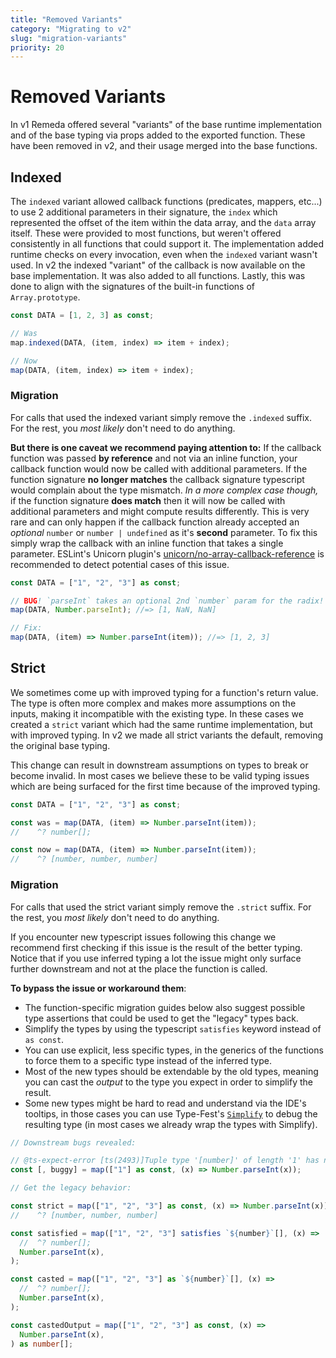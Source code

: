 ```yaml
---
title: "Removed Variants"
category: "Migrating to v2"
slug: "migration-variants"
priority: 20
---
```


# Removed Variants

In v1 Remeda offered several "variants" of the base runtime implementation and
of the base typing via props added to the exported function. These have been
removed in v2, and their usage merged into the base functions.

## Indexed

The `indexed` variant allowed callback functions (predicates, mappers, etc...)
to use 2 additional parameters in their signature, the `index` which represented
the offset of the item within the data array, and the `data` array itself. These
were provided to most functions, but weren't offered consistently in all
functions that could support it. The implementation added runtime checks on
every invocation, even when the `indexed` variant wasn't used. In v2 the indexed
"variant" of the callback is now available on the base implementation. It was
also added to all functions. Lastly, this was done to align with the signatures
of the built-in functions of `Array.prototype`.

```ts
const DATA = [1, 2, 3] as const;

// Was
map.indexed(DATA, (item, index) => item + index);

// Now
map(DATA, (item, index) => item + index);
```

### Migration

For calls that used the indexed variant simply remove the `.indexed` suffix. For
the rest, you _most likely_ don't need to do anything.

**But there is one caveat we recommend paying attention to:** If the callback
function was passed **by reference** and not via an inline function, your
callback function would now be called with additional parameters. If the
function signature **no longer matches** the callback signature typescript would
complain about the type mismatch. _In a more complex case though,_ if the
function signature **does match** then it will now be called with additional
parameters and might compute results differently. This is very rare and can only
happen if the callback function already accepted an _optional_ `number` or
`number | undefined` as it's **second** parameter. To fix this simply wrap the
callback with an inline function that takes a single parameter. ESLint's Unicorn
plugin's [unicorn/no-array-callback-reference](https://github.com/sindresorhus/eslint-plugin-unicorn/blob/main/docs/rules/no-array-callback-reference.md) is recommended to detect potential cases
of this issue.

```ts
const DATA = ["1", "2", "3"] as const;

// BUG! `parseInt` takes an optional 2nd `number` param for the radix!
map(DATA, Number.parseInt); //=> [1, NaN, NaN]

// Fix:
map(DATA, (item) => Number.parseInt(item)); //=> [1, 2, 3]
```

## Strict

We sometimes come up with improved typing for a function's return value. The
type is often more complex and makes more assumptions on the inputs, making it
incompatible with the existing type. In these cases we created a `strict`
variant which had the same runtime implementation, but with improved typing. In
v2 we made all strict variants the default, removing the original base typing.

This change can result in downstream assumptions on types to break or become
invalid. In most cases we believe these to be valid typing issues which are
being surfaced for the first time because of the improved typing.

```ts
const DATA = ["1", "2", "3"] as const;

const was = map(DATA, (item) => Number.parseInt(item));
//    ^? number[];

const now = map(DATA, (item) => Number.parseInt(item));
//    ^? [number, number, number]
```

### Migration

For calls that used the strict variant simply remove the `.strict` suffix. For
the rest, you _most likely_ don't need to do anything.

If you encounter new typescript issues following this change we recommend first
checking if this issue is the result of the better typing. Notice that if you
use inferred typing a lot the issue might only surface further downstream and
not at the place the function is called.

**To bypass the issue or workaround them**:

- The function-specific migration guides below also suggest possible type
  assertions that could be used to get the "legacy" types back.
- Simplify the types by using the typescript `satisfies` keyword instead of
  `as const`.
- You can use explicit, less specific types, in the generics of the functions to
  force them to a specific type instead of the inferred type.
- Most of the new types should be extendable by the old types, meaning you can
  cast the _output_ to the type you expect in order to simplify the result.
- Some new types might be hard to read and understand via the IDE's tooltips, in
  those cases you can use Type-Fest's [`Simplify`](https://github.com/sindresorhus/type-fest/blob/main/source/simplify.d.ts)
  to debug the resulting type (in most cases we already wrap the types with
  Simplify).

```ts
// Downstream bugs revealed:

// @ts-expect-error [ts(2493)]Tuple type '[number]' of length '1' has no element at index '1'.
const [, buggy] = map(["1"] as const, (x) => Number.parseInt(x));

// Get the legacy behavior:

const strict = map(["1", "2", "3"] as const, (x) => Number.parseInt(x));
//    ^? [number, number, number]

const satisfied = map(["1", "2", "3"] satisfies `${number}`[], (x) =>
  //  ^? number[];
  Number.parseInt(x),
);

const casted = map(["1", "2", "3"] as `${number}`[], (x) =>
  //  ^? number[];
  Number.parseInt(x),
);

const castedOutput = map(["1", "2", "3"] as const, (x) =>
  Number.parseInt(x),
) as number[];
```

